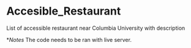 # Accesible_Restaurant
List of accessible restaurant near Columbia University with description

**Notes*
The code needs to be ran with live server.
